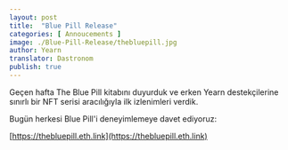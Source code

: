 ```yaml
---
layout: post
title:  "Blue Pill Release"
categories: [ Annoucements ]
image: ./Blue-Pill-Release/thebluepill.jpg
author: Yearn
translator: Dastronom
publish: true
---
```


Geçen hafta The Blue Pill kitabını duyurduk ve erken Yearn destekçilerine sınırlı bir NFT serisi aracılığıyla ilk izlenimleri verdik.

Bugün herkesi Blue Pill'i deneyimlemeye davet ediyoruz:

[https://thebluepill.eth.link](https://thebluepill.eth.link)
